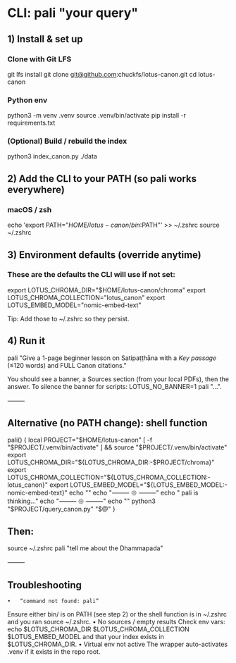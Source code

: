 # CLI: pali "your query"

## 1) Install & set up

### Clone with Git LFS
git lfs install
git clone git@github.com:chuckfs/lotus-canon.git
cd lotus-canon

### Python env
python3 -m venv .venv
source .venv/bin/activate
pip install -r requirements.txt

### (Optional) Build / rebuild the index
python3 index_canon.py ./data

## 2) Add the CLI to your PATH (so pali works everywhere)

### macOS / zsh
echo 'export PATH="$HOME/lotus-canon/bin:$PATH"' >> ~/.zshrc
source ~/.zshrc

## 3) Environment defaults (override anytime)

### These are the defaults the CLI will use if not set:
export LOTUS_CHROMA_DIR="$HOME/lotus-canon/chroma"
export LOTUS_CHROMA_COLLECTION="lotus_canon"
export LOTUS_EMBED_MODEL="nomic-embed-text"

Tip: Add those to ~/.zshrc so they persist.

## 4) Run it

pali "Give a 1-page beginner lesson on Satipaṭṭhāna with a *Key passage* (≤120 words) and FULL Canon citations."

You should see a banner, a Sources section (from your local PDFs), then the answer.
To silence the banner for scripts: LOTUS_NO_BANNER=1 pali "...".

⸻

## Alternative (no PATH change): shell function

pali() {
  local PROJECT="$HOME/lotus-canon"
  [ -f "$PROJECT/.venv/bin/activate" ] && source "$PROJECT/.venv/bin/activate"
  export LOTUS_CHROMA_DIR="${LOTUS_CHROMA_DIR:-$PROJECT/chroma}"
  export LOTUS_CHROMA_COLLECTION="${LOTUS_CHROMA_COLLECTION:-lotus_canon}"
  export LOTUS_EMBED_MODEL="${LOTUS_EMBED_MODEL:-nomic-embed-text}"
  echo ""
  echo "⸻ 𑁍 ⸻"
  echo "  pali is thinking..."
  echo "⸻ 𑁍 ⸻"
  echo ""
  python3 "$PROJECT/query_canon.py" "$@"
}

## Then:

source ~/.zshrc
pali "tell me about the Dhammapada"


⸻

## Troubleshooting
	•	“command not found: pali”
Ensure either bin/ is on PATH (see step 2) or the shell function is in ~/.zshrc and you ran source ~/.zshrc.
	•	No sources / empty results
Check env vars:
echo $LOTUS_CHROMA_DIR $LOTUS_CHROMA_COLLECTION $LOTUS_EMBED_MODEL
and that your index exists in $LOTUS_CHROMA_DIR.
	•	Virtual env not active
The wrapper auto-activates .venv if it exists in the repo root.
